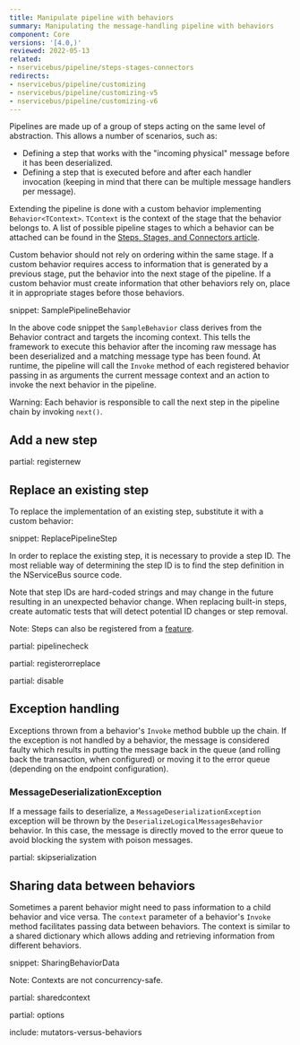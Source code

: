 ```yaml
---
title: Manipulate pipeline with behaviors
summary: Manipulating the message-handling pipeline with behaviors
component: Core
versions: '[4.0,)'
reviewed: 2022-05-13
related:
- nservicebus/pipeline/steps-stages-connectors
redirects:
- nservicebus/pipeline/customizing
- nservicebus/pipeline/customizing-v5
- nservicebus/pipeline/customizing-v6
---
```


Pipelines are made up of a group of steps acting on the same level of abstraction. This allows a number of scenarios, such as:

* Defining a step that works with the "incoming physical" message before it has been deserialized.
* Defining a step that is executed before and after each handler invocation (keeping in mind that there can be multiple message handlers per message).

Extending the pipeline is done with a custom behavior implementing `Behavior<TContext>`. `TContext` is the context of the stage that the behavior belongs to. A list of possible pipeline stages to which a behavior can be attached can be found in the [Steps, Stages, and Connectors article](steps-stages-connectors.md).

Custom behavior should not rely on ordering within the same stage. If a custom behavior requires access to information that is generated by a previous stage, put the behavior into the next stage of the pipeline. If a custom behavior must create information that other behaviors rely on, place it in appropriate stages before those behaviors.

snippet: SamplePipelineBehavior

In the above code snippet the `SampleBehavior` class derives from the Behavior contract and targets the incoming context. This tells the framework to execute this behavior after the incoming raw message has been deserialized and a matching message type has been found. At runtime, the pipeline will call the `Invoke` method of each registered behavior passing in as arguments the current message context and an action to invoke the next behavior in the pipeline.

Warning: Each behavior is responsible to call the next step in the pipeline chain by invoking `next()`.

## Add a new step

partial: registernew

## Replace an existing step

To replace the implementation of an existing step, substitute it with a custom behavior:

snippet: ReplacePipelineStep

In order to replace the existing step, it is necessary to provide a step ID. The most reliable way of determining the step ID is to find the step definition in the NServiceBus source code.

Note that step IDs are hard-coded strings and may change in the future resulting in an unexpected behavior change. When replacing built-in steps, create automatic tests that will detect potential ID changes or step removal.

Note: Steps can also be registered from a [feature](features.md).

partial: pipelinecheck

partial: registerorreplace

partial: disable

## Exception handling

Exceptions thrown from a behavior's `Invoke` method bubble up the chain. If the exception is not handled by a behavior, the message is considered faulty which results in putting the message back in the queue (and rolling back the transaction, when configured) or moving it to the error queue (depending on the endpoint configuration).

### MessageDeserializationException

If a message fails to deserialize, a `MessageDeserializationException` exception will be thrown by the `DeserializeLogicalMessagesBehavior` behavior. In this case, the message is directly moved to the error queue to avoid blocking the system with poison messages.

partial: skipserialization

## Sharing data between behaviors

Sometimes a parent behavior might need to pass information to a child behavior and vice versa. The `context` parameter of a behavior's `Invoke` method facilitates passing data between behaviors. The context is similar to a shared dictionary which allows adding and retrieving information from different behaviors.

snippet: SharingBehaviorData

Note: Contexts are not concurrency-safe.

partial: sharedcontext

partial: options

include: mutators-versus-behaviors
